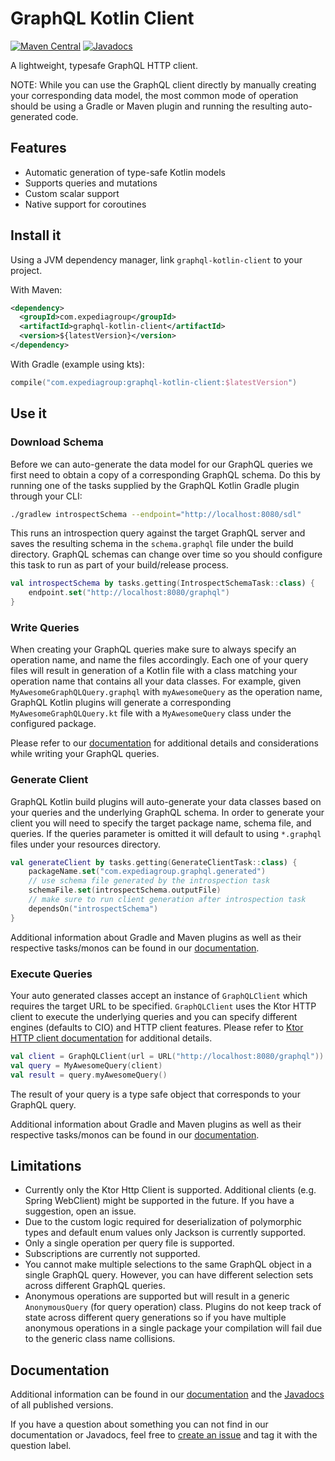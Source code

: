 # GraphQL Kotlin Client
[![Maven Central](https://img.shields.io/maven-central/v/com.expediagroup/graphql-kotlin-client.svg?label=Maven%20Central)](https://search.maven.org/search?q=g:%22com.expediagroup%22%20AND%20a:%22graphql-kotlin-client%22)
[![Javadocs](https://img.shields.io/maven-central/v/com.expediagroup/graphql-kotlin-client.svg?label=javadoc&colorB=brightgreen)](https://www.javadoc.io/doc/com.expediagroup/graphql-kotlin-client)

A lightweight, typesafe GraphQL HTTP client.

NOTE: While you can use the GraphQL client directly by manually creating your corresponding data model, the most common
mode of operation should be using a Gradle or Maven plugin and running the resulting auto-generated code.

## Features

* Automatic generation of type-safe Kotlin models
* Supports queries and mutations
* Custom scalar support
* Native support for coroutines

## Install it

Using a JVM dependency manager, link `graphql-kotlin-client` to your project.

With Maven:

```xml
<dependency>
  <groupId>com.expediagroup</groupId>
  <artifactId>graphql-kotlin-client</artifactId>
  <version>${latestVersion}</version>
</dependency>
```

With Gradle (example using kts):

```kotlin
compile("com.expediagroup:graphql-kotlin-client:$latestVersion")
```

## Use it

### Download Schema

Before we can auto-generate the data model for our GraphQL queries we first need to obtain a copy of a corresponding
GraphQL schema. Do this by running one of the tasks supplied by the GraphQL Kotlin Gradle plugin through your
CLI:

```bash
./gradlew introspectSchema --endpoint="http://localhost:8080/sdl"
```

This runs an introspection query against the target GraphQL server and saves the resulting schema in the `schema.graphql` file
under the build directory. GraphQL schemas can change over time so you should configure this task to run
as part of your build/release process.

```kotlin
val introspectSchema by tasks.getting(IntrospectSchemaTask::class) {
    endpoint.set("http://localhost:8080/graphql")
}
```

### Write Queries

When creating your GraphQL queries make sure to always specify an operation name, and name the files accordingly. Each one
of your query files will result in generation of a Kotlin file with a class matching your operation name that contains
all your data classes. For example, given `MyAwesomeGraphQLQuery.graphql` with `myAwesomeQuery` as the operation name, GraphQL Kotlin
plugins will generate a corresponding `MyAwesomeGraphQLQuery.kt` file with a `MyAwesomeQuery` class under the configured package.

Please refer to our [documentation](https://expediagroup.github.io/graphql-kotlin) for additional details and considerations
while writing your GraphQL queries.

### Generate Client

GraphQL Kotlin build plugins will auto-generate your data classes based on your queries and the underlying GraphQL schema.
In order to generate your client you will need to specify the target package name, schema file, and queries. If the queries parameter
is omitted it will default to using `*.graphql` files under your resources directory.

```kotlin
val generateClient by tasks.getting(GenerateClientTask::class) {
    packageName.set("com.expediagroup.graphql.generated")
    // use schema file generated by the introspection task
    schemaFile.set(introspectSchema.outputFile)
    // make sure to run client generation after introspection task
    dependsOn("introspectSchema")
}
```

Additional information about Gradle and Maven plugins as well as their respective tasks/monos can be found in our
[documentation](https://expediagroup.github.io/graphql-kotlin).

### Execute Queries

Your auto generated classes accept an instance of `GraphQLClient` which requires the target URL to be specified. `GraphQLClient`
uses the Ktor HTTP client to execute the underlying queries and you can specify different engines (defaults to CIO) and
HTTP client features. Please refer to [Ktor HTTP client documentation](https://ktor.io/clients/index.html) for additional
details.

```kotlin
val client = GraphQLClient(url = URL("http://localhost:8080/graphql"))
val query = MyAwesomeQuery(client)
val result = query.myAwesomeQuery()
```

The result of your query is a type safe object that corresponds to your GraphQL query.

Additional information about Gradle and Maven plugins as well as their respective tasks/monos can be found in our
[documentation](https://expediagroup.github.io/graphql-kotlin).

## Limitations

* Currently only the Ktor Http Client is supported. Additional clients (e.g. Spring WebClient) might be supported in the future. If you have a suggestion, open an issue.
* Due to the custom logic required for deserialization of polymorphic types and default enum values only Jackson is currently supported.
* Only a single operation per query file is supported.
* Subscriptions are currently not supported.
* You cannot make multiple selections to the same GraphQL object in a single GraphQL query. However, you can have different selection sets across different GraphQL queries.
* Anonymous operations are supported but will result in a generic `AnonymousQuery` (for query operation) class. Plugins
do not keep track of state across different query generations so if you have multiple anonymous operations in a single
package your compilation will fail due to the generic class name collisions.

## Documentation

Additional information can be found in our [documentation](https://expediagroup.github.io/graphql-kotlin) and the
[Javadocs](https://www.javadoc.io/doc/com.expediagroup/graphql-kotlin-client) of all published versions.

If you have a question about something you can not find in our documentation or Javadocs, feel free to
[create an issue](https://github.com/ExpediaGroup/graphql-kotlin/issues) and tag it with the question label.
